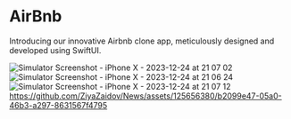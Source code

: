 # AirBnb
Introducing our innovative Airbnb clone app, meticulously designed and developed using SwiftUI.

![Simulator Screenshot - iPhone X - 2023-12-24 at 21 07 02](https://github.com/ZiyaZaidov/News/assets/125656380/d6c1a1d1-6e28-4b4a-90a4-f64c340d4e35)
![Simulator Screenshot - iPhone X - 2023-12-24 at 21 06 24](https://github.com/ZiyaZaidov/News/assets/125656380/d86f078f-e25c-4fc2-ba9d-a5ac75a241e0)
![Simulator Screenshot - iPhone X - 2023-12-24 at 21 07 12](https://github.com/ZiyaZaidov/News/assets/125656380/72da7346-cb2f-4b19-8d8d-b88d425369b1)
https://github.com/ZiyaZaidov/News/assets/125656380/b2099e47-05a0-46b3-a297-8631567f4795
